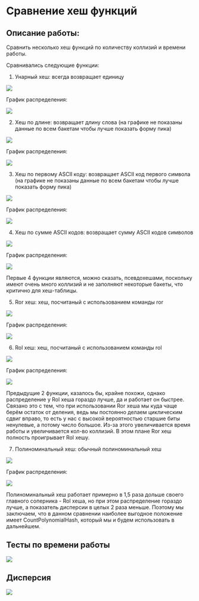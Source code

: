 # Сравнение хеш функций

## Описание работы:

Сравнить несколько хеш функций по количеству коллизий и времени работы.

Сравнивались следующие функции:

1) Унарный хеш: всегда возвращает единицу

![](Graphics/CountUnaryHash.png)

График распределения:

![](Graphics/Distribution/CountUnaryHashDistribution.png)

2) Хеш по длине: возвращает длину слова (на графике не показаны данные по всем бакетам чтобы лучше показать форму пика)

![](Graphics/CountFirstAsciiHash.png)

График распределения:

![](Graphics/Distribution/CountFirstAsciiHashDistribution.png)

3) Хеш по первому ASCII коду: возвращает ASCII код первого символа (на графике не показаны данные по всем бакетам чтобы лучше показать форму пика)

![](Graphics/CountLengthHash.png)

График распределения:

![](Graphics/Distribution/CountLengthHashDistribution.png)

4) Хеш по сумме ASCII кодов: возвращает сумму ASCII кодов символов

![](Graphics/CountSumAsciiHash.png)

График распределения:

![](Graphics/Distribution/CountSumAsciiHashDistribution.png)

Первые 4 функции являются, можно сказать, псевдохешами, поскольку имеют очень много коллизий и не заполняют некоторые бакеты, что критично для хеш-таблицы.

5) Ror хеш: хеш, посчитаный с использованием команды ror

![](Graphics/CountRorHash.png)

График распределения:

![](Graphics/Distribution/CountRorHashDistribution.png)

6) Rol хеш: хеш, посчитаный с использованием команды rol

![](Graphics/CountRolHash.png)

График распределения:

![](Graphics/Distribution/CountRolHashDistribution.png)

Предыдущие 2 функции, казалось бы, крайне похожи, однако распределение у Rol хеша гораздо лучше, да и работает он быстрее. Связано это с тем, что при использовании Ror хеша мы куда чаще берём остаток от деления, ведь мы постоянно делаем циклическим сдвиг вправо, то есть у нас с высокой вероятностью старшие биты ненулевые, а потому число большое. Из-за этого увеличивается время работы и увеличивается кол-во коллизий. В этом плане Ror хеш полность проигрывает Rol хешу.

7) Полиноминальный хеш: обычный полиноминальный хеш

![](Graphics/CountPolynomialHash.png)

График распределения:

![](Graphics/Distribution/CountPolynomialHashDistribution.png)

Полиноминальный хеш работает примерно в 1,5 раза дольше своего главного соперника - Rol хеша, но при этом распределение гораздо лучше, а показатель дисперсии в целых 2 раза меньше. Поэтому мы заключаем, что в данном сравнении наиболее выгодное положение имеет CountPolynomialHash, который мы и будем использовать в дальнейшем.

## Тесты по времени работы

![](Results/Runtime.png)

## Дисперсия

![](Results/Dispersion.png)
